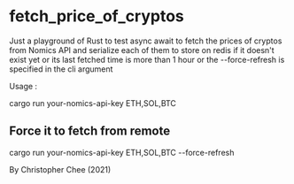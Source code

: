 # fetch_price_of_cryptos

Just a playground of Rust to test async await to fetch the prices of cryptos from Nomics API and serialize each of them to
store on redis if it doesn't exist yet or its last fetched time is more than 1 hour or the --force-refresh is specified in
the cli argument  


Usage :

cargo run your-nomics-api-key ETH,SOL,BTC


## Force it to fetch from remote 
cargo run your-nomics-api-key ETH,SOL,BTC --force-refresh 


By Christopher Chee (2021)